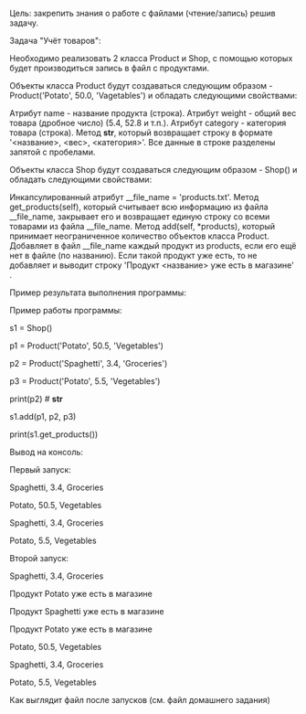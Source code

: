 Цель: закрепить знания о работе с файлами (чтение/запись) решив задачу.



Задача "Учёт товаров":

Необходимо реализовать 2 класса Product и Shop, с помощью которых будет производиться запись в файл с продуктами.

Объекты класса Product будут создаваться следующим образом - Product('Potato', 50.0, 'Vagetables') и обладать следующими свойствами:

Атрибут name - название продукта (строка).
Атрибут weight - общий вес товара (дробное число) (5.4, 52.8 и т.п.).
Атрибут category - категория товара (строка).
Метод __str__, который возвращает строку в формате '<название>, <вес>, <категория>'. Все данные в строке разделены запятой с пробелами.


Объекты класса Shop будут создаваться следующим образом - Shop() и обладать следующими свойствами:

Инкапсулированный атрибут __file_name = 'products.txt'.
Метод get_products(self), который считывает всю информацию из файла __file_name, закрывает его и возвращает единую строку со всеми товарами из файла __file_name.
Метод add(self, *products), который принимает неограниченное количество объектов класса Product. Добавляет в файл __file_name каждый продукт из products, если его ещё нет в файле (по названию). Если такой продукт уже есть, то не добавляет и выводит строку 'Продукт <название> уже есть в магазине' .


Пример результата выполнения программы:

Пример работы программы:

s1 = Shop()

p1 = Product('Potato', 50.5, 'Vegetables')

p2 = Product('Spaghetti', 3.4, 'Groceries')

p3 = Product('Potato', 5.5, 'Vegetables')



print(p2) # __str__



s1.add(p1, p2, p3)



print(s1.get_products())



Вывод на консоль:

Первый запуск:

Spaghetti, 3.4, Groceries

Potato, 50.5, Vegetables

Spaghetti, 3.4, Groceries

Potato, 5.5, Vegetables

Второй запуск:

Spaghetti, 3.4, Groceries

Продукт Potato уже есть в магазине

Продукт Spaghetti уже есть в магазине

Продукт Potato уже есть в магазине

Potato, 50.5, Vegetables

Spaghetti, 3.4, Groceries

Potato, 5.5, Vegetables

Как выглядит файл после запусков (см. файл домашнего задания)
